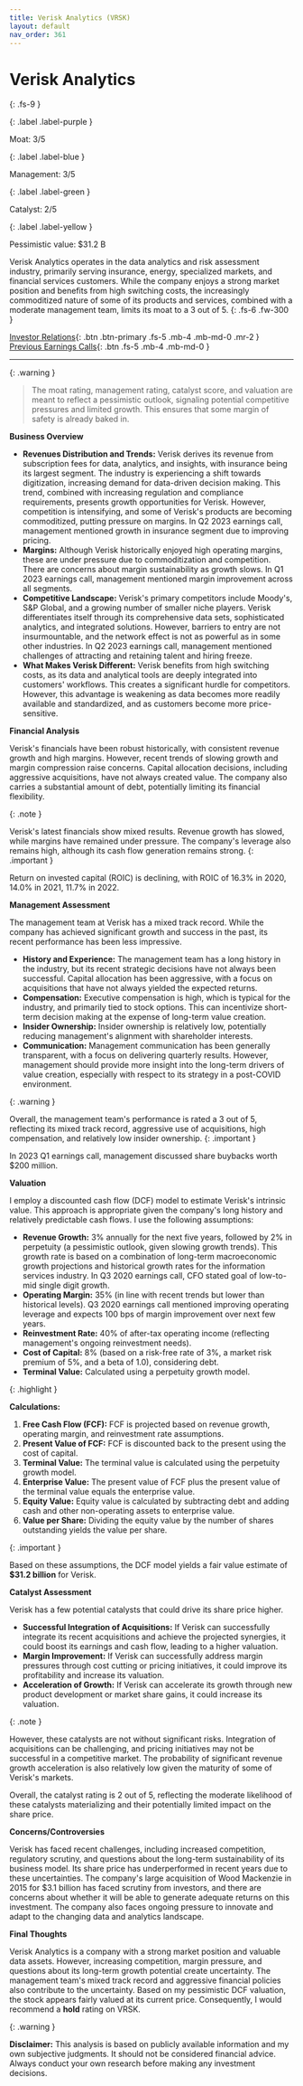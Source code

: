 ```yaml
---
title: Verisk Analytics (VRSK)
layout: default
nav_order: 361
---
```


# Verisk Analytics
{: .fs-9 }

{: .label .label-purple }

Moat: 3/5

{: .label .label-blue }

Management: 3/5

{: .label .label-green }

Catalyst: 2/5

{: .label .label-yellow }

Pessimistic value: $31.2 B

Verisk Analytics operates in the data analytics and risk assessment industry, primarily serving insurance, energy, specialized markets, and financial services customers. While the company enjoys a strong market position and benefits from high switching costs, the increasingly commoditized nature of some of its products and services, combined with a moderate management team, limits its moat to a 3 out of 5.
{: .fs-6 .fw-300 }

[Investor Relations](https://www.google.com/search?q=VRSK+investor+relations){: .btn .btn-primary .fs-5 .mb-4 .mb-md-0 .mr-2 }
[Previous Earnings Calls](https://discountingcashflows.com/company/VRSK/transcripts/){: .btn .fs-5 .mb-4 .mb-md-0 }

---

{: .warning } 
>The moat rating, management rating, catalyst score, and valuation are meant to reflect a pessimistic outlook, signaling potential competitive pressures and limited growth. This ensures that some margin of safety is already baked in.


**Business Overview**

* **Revenues Distribution and Trends:** Verisk derives its revenue from subscription fees for data, analytics, and insights, with insurance being its largest segment. The industry is experiencing a shift towards digitization, increasing demand for data-driven decision making. This trend, combined with increasing regulation and compliance requirements, presents growth opportunities for Verisk. However, competition is intensifying, and some of Verisk's products are becoming commoditized, putting pressure on margins.  In Q2 2023 earnings call, management mentioned growth in insurance segment due to improving pricing.
* **Margins:** Although Verisk historically enjoyed high operating margins, these are under pressure due to commoditization and competition.  There are concerns about margin sustainability as growth slows. In Q1 2023 earnings call, management mentioned margin improvement across all segments.
* **Competitive Landscape:** Verisk's primary competitors include Moody's, S&P Global, and a growing number of smaller niche players. Verisk differentiates itself through its comprehensive data sets, sophisticated analytics, and integrated solutions.  However, barriers to entry are not insurmountable, and the network effect is not as powerful as in some other industries. In Q2 2023 earnings call, management mentioned challenges of attracting and retaining talent and hiring freeze.
* **What Makes Verisk Different:** Verisk benefits from high switching costs, as its data and analytical tools are deeply integrated into customers' workflows. This creates a significant hurdle for competitors.  However, this advantage is weakening as data becomes more readily available and standardized, and as customers become more price-sensitive.

**Financial Analysis**

Verisk's financials have been robust historically, with consistent revenue growth and high margins. However, recent trends of slowing growth and margin compression raise concerns. Capital allocation decisions, including aggressive acquisitions, have not always created value. The company also carries a substantial amount of debt, potentially limiting its financial flexibility.

{: .note }

Verisk's latest financials show mixed results. Revenue growth has slowed, while margins have remained under pressure. The company's leverage also remains high, although its cash flow generation remains strong.
{: .important }

Return on invested capital (ROIC) is declining, with ROIC of 16.3% in 2020, 14.0% in 2021, 11.7% in 2022.

**Management Assessment**

The management team at Verisk has a mixed track record. While the company has achieved significant growth and success in the past, its recent performance has been less impressive. 

* **History and Experience:** The management team has a long history in the industry, but its recent strategic decisions have not always been successful. Capital allocation has been aggressive, with a focus on acquisitions that have not always yielded the expected returns.
* **Compensation:** Executive compensation is high, which is typical for the industry, and primarily tied to stock options. This can incentivize short-term decision making at the expense of long-term value creation.
* **Insider Ownership:** Insider ownership is relatively low, potentially reducing management's alignment with shareholder interests. 
* **Communication:** Management communication has been generally transparent, with a focus on delivering quarterly results. However, management should provide more insight into the long-term drivers of value creation, especially with respect to its strategy in a post-COVID environment.

{: .warning }

Overall, the management team's performance is rated a 3 out of 5, reflecting its mixed track record, aggressive use of acquisitions, high compensation, and relatively low insider ownership.
{: .important }

In 2023 Q1 earnings call, management discussed share buybacks worth $200 million.


**Valuation**

I employ a discounted cash flow (DCF) model to estimate Verisk's intrinsic value. This approach is appropriate given the company's long history and relatively predictable cash flows. I use the following assumptions:

* **Revenue Growth:** 3% annually for the next five years, followed by 2% in perpetuity (a pessimistic outlook, given slowing growth trends). This growth rate is based on a combination of long-term macroeconomic growth projections and historical growth rates for the information services industry. In Q3 2020 earnings call, CFO stated goal of low-to-mid single digit growth.
* **Operating Margin:** 35% (in line with recent trends but lower than historical levels). Q3 2020 earnings call mentioned improving operating leverage and expects 100 bps of margin improvement over next few years.
* **Reinvestment Rate:** 40% of after-tax operating income (reflecting management's ongoing reinvestment needs).
* **Cost of Capital:** 8% (based on a risk-free rate of 3%, a market risk premium of 5%, and a beta of 1.0), considering debt.
* **Terminal Value:** Calculated using a perpetuity growth model.

{: .highlight }

**Calculations:**
1. **Free Cash Flow (FCF):** FCF is projected based on revenue growth, operating margin, and reinvestment rate assumptions.
2. **Present Value of FCF:**  FCF is discounted back to the present using the cost of capital.
3. **Terminal Value:**  The terminal value is calculated using the perpetuity growth model.
4. **Enterprise Value:** The present value of FCF plus the present value of the terminal value equals the enterprise value.
5. **Equity Value:** Equity value is calculated by subtracting debt and adding cash and other non-operating assets to enterprise value.
6. **Value per Share:** Dividing the equity value by the number of shares outstanding yields the value per share.

{: .important }

Based on these assumptions, the DCF model yields a fair value estimate of **$31.2 billion** for Verisk.

**Catalyst Assessment**

Verisk has a few potential catalysts that could drive its share price higher.

* **Successful Integration of Acquisitions:** If Verisk can successfully integrate its recent acquisitions and achieve the projected synergies, it could boost its earnings and cash flow, leading to a higher valuation.
* **Margin Improvement:**  If Verisk can successfully address margin pressures through cost cutting or pricing initiatives, it could improve its profitability and increase its valuation.
* **Acceleration of Growth:**  If Verisk can accelerate its growth through new product development or market share gains, it could increase its valuation.

{: .note }

However, these catalysts are not without significant risks. Integration of acquisitions can be challenging, and pricing initiatives may not be successful in a competitive market. The probability of significant revenue growth acceleration is also relatively low given the maturity of some of Verisk's markets.

Overall, the catalyst rating is 2 out of 5, reflecting the moderate likelihood of these catalysts materializing and their potentially limited impact on the share price.

**Concerns/Controversies**

Verisk has faced recent challenges, including increased competition, regulatory scrutiny, and questions about the long-term sustainability of its business model. Its share price has underperformed in recent years due to these uncertainties. The company's large acquisition of Wood Mackenzie in 2015 for $3.1 billion has faced scrutiny from investors, and there are concerns about whether it will be able to generate adequate returns on this investment. The company also faces ongoing pressure to innovate and adapt to the changing data and analytics landscape.

**Final Thoughts**

Verisk Analytics is a company with a strong market position and valuable data assets. However, increasing competition, margin pressure, and questions about its long-term growth potential create uncertainty. The management team's mixed track record and aggressive financial policies also contribute to the uncertainty. Based on my pessimistic DCF valuation, the stock appears fairly valued at its current price. Consequently, I would recommend a **hold** rating on VRSK.


{: .warning }

**Disclaimer:** This analysis is based on publicly available information and my own subjective judgments. It should not be considered financial advice. Always conduct your own research before making any investment decisions.
